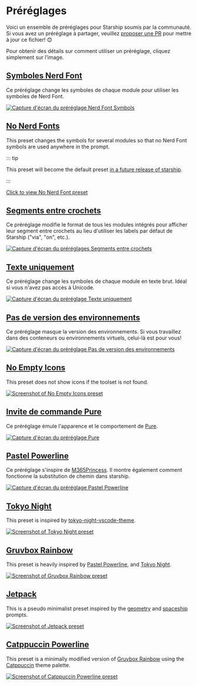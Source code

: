 # Préréglages

Voici un ensemble de préréglages pour Starship soumis par la communauté. Si vous avez un préréglage à partager, veuillez [proposer une PR](https://github.com/starship/starship/edit/master/docs/presets/README.md) pour mettre à jour ce fichier! 😊

Pour obtenir des détails sur comment utiliser un préréglage, cliquez simplement sur l’image.

## [Symboles Nerd Font](./nerd-font.md)

Ce préréglage change les symboles de chaque module pour utiliser les symboles de Nerd Font.

[![Capture d'écran du préréglage Nerd Font Symbols](/presets/img/nerd-font-symbols.png "Cliquez pour voir le préréglage Nerd Font Symbols")](./nerd-font)

## [No Nerd Fonts](./no-nerd-font.md)

This preset changes the symbols for several modules so that no Nerd Font symbols are used anywhere in the prompt.

::: tip

This preset will become the default preset [in a future release of starship](https://github.com/starship/starship/pull/3544).

:::

[Click to view No Nerd Font preset](./no-nerd-font)

## [Segments entre crochets](./bracketed-segments.md)

Ce préréglage modifie le format de tous les modules intégrés pour afficher leur segment entre crochets au lieu d'utiliser les labels par défaut de Starship ("via", "on", etc.).

[![Capture d'écran du préréglages Segments entre crochets](/presets/img/bracketed-segments.png "Cliquez pour voir le préréglage Segments entre crochets")](./bracketed-segments)

## [Texte uniquement](./plain-text.md)

Ce préréglage change les symboles de chaque module en texte brut. Idéal si vous n'avez pas accès à Unicode.

[![Capture d'écran du préréglage Texte uniquement](/presets/img/plain-text-symbols.png "Cliquez pour voir le préréglage Texte uniquement")](./plain-text)

## [Pas de version des environnements](./no-runtimes.md)

Ce préréglage masque la version des environnements. Si vous travaillez dans des conteneurs ou environnements virtuels, celui-là est pour vous!

[![Capture d'écran du préréglage Pas de version des environnements](/presets/img/no-runtime-versions.png "Cliquez pour voir le préréglage Pas de version des environnements")](./no-runtimes)

## [No Empty Icons](./no-empty-icons.md)

This preset does not show icons if the toolset is not found.

[![Screenshot of No Empty Icons preset](/presets/img/no-empty-icons.png "Cliquez pour voir le préréglage Pas de version des environnements")](./no-empty-icons.md)

## [Invite de commande Pure](./pure-preset.md)

Ce préréglage émule l'apparence et le comportement de [Pure](https://github.com/sindresorhus/pure).

[![Capture d'écran du préréglage Pure](/presets/img/pure-preset.png "Cliquez pour voir le préréglage Pure")](./pure-preset)

## [Pastel Powerline](./pastel-powerline.md)

Ce préréglage s'inspire de [M365Princess](https://github.com/JanDeDobbeleer/oh-my-posh/blob/main/themes/M365Princess.omp.json). Il montre également comment fonctionne la substitution de chemin dans starship.

[![Capture d'écran du préréglage Pastel Powerline](/presets/img/pastel-powerline.png "Cliquez pour voir le préréglage Pure")](./pastel-powerline)

## [Tokyo Night](./tokyo-night.md)

This preset is inspired by [tokyo-night-vscode-theme](https://github.com/enkia/tokyo-night-vscode-theme).

[![Screenshot of Tokyo Night preset](/presets/img/tokyo-night.png "Click to view Tokyo Night preset")](./tokyo-night)

## [Gruvbox Rainbow](./gruvbox-rainbow.md)

This preset is heavily inspired by [Pastel Powerline](./pastel-powerline.md), and [Tokyo Night](./tokyo-night.md).

[![Screenshot of Gruvbox Rainbow preset](/presets/img/gruvbox-rainbow.png "Click to view Gruvbox Rainbow preset")](./gruvbox-rainbow)

## [Jetpack](./jetpack.md)

This is a pseudo minimalist preset inspired by the [geometry](https://github.com/geometry-zsh/geometry) and [spaceship](https://github.com/spaceship-prompt/spaceship-prompt) prompts.

[![Screenshot of Jetpack preset](/presets/img/jetpack.png "Click to view Jetpack preset")](./jetpack)

## [Catppuccin Powerline](./catppuccin-powerline.md)

This preset is a minimally modified version of [Gruvbox Rainbow](./gruvbox-rainbow.md) using the [Catppuccin](https://github.com/catppuccin/catppuccin) theme palette.

[![Screenshot of Catppuccin Powerline preset](/presets/img/catppuccin-powerline.png "Click to view Catppuccin Powerline preset")](./catppuccin-powerline)
